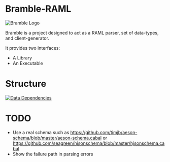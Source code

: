 # Bramble-RAML

![Bramble Logo](http://i.imgur.com/OCi0Qsj.png)

Bramble is a project designed to act as a RAML parser, set of data-types, and client-generator.

It provides two interfaces:

* A Library
* An Executable

# Structure

[![Data Dependencies](https://raw.githubusercontent.com/sordina/bramble/master/doc/data.png)](https://github.com/sordina/bramble/blob/master/doc/data.png)

# TODO

* Use a real schema such as https://github.com/timjb/aeson-schema/blob/master/aeson-schema.cabal
  or https://github.com/seagreen/hjsonschema/blob/master/hjsonschema.cabal
* Show the failure path in parsing errors
